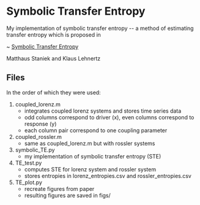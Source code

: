# Symbolic Transfer Entropy

My implementation of symbolic transfer entropy -- a method of estimating transfer entropy which is proposed in

~ [Symbolic Transfer Entropy](https://journals.aps.org/prl/abstract/10.1103/PhysRevLett.100.158101)

Matthaus Staniek and Klaus Lehnertz 

## Files 

In the order of which they were used:

1. coupled_lorenz.m 
    + integrates coupled lorenz systems and stores time series data
    + odd columns correspond to driver (x), even columns correspond to response (y)
    + each column pair correspond to one coupling parameter    
2. coupled_rossler.m
    + same as coupled_lorenz.m but with rossler systems
3. symbolic_TE.py
    + my implementation of symbolic transfer entropy (STE)
4. TE_test.py 
    + computes STE for lorenz system and rossler system
    + stores entropies in lorenz_entropies.csv and rossler_entropies.csv  
5. TE_plot.py
    + recreate figures from paper
    + resulting figures are saved in figs/
